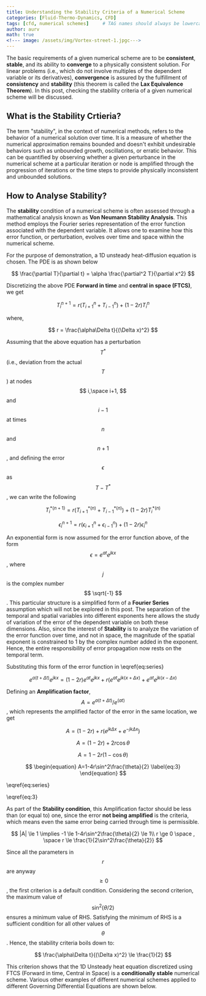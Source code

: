 ```yaml
---
title: Understanding the Stability Criteria of a Numerical Scheme
categories: [Fluid-Thermo-Dynamics, CFD]
tags: [cfd, numerical schemes]     # TAG names should always be lowercase
author: aurv
math: true
<!--- image: /assets/img/Vortex-street-1.jpgc--->
---
```


The basic requirements of a given numerical scheme are to be **consistent**, **stable**, and its ability to **converge** to a physically consistent solution. For linear problems (i.e., which do not involve multiples of the dependent variable or its derivatives), **convergence** is assured by the fulfillment of **consistency** and **stability** (this theorem is called the **Lax Equivalence Theorem**). In this post, checking the stability criteria of a given numerical scheme will be discussed.

## What is the Stability Crtieria?

The term "stability", in the context of numerical methods, refers to the behavior of a numerical solution over time. It is a measure of whether the numerical approximation remains bounded and doesn't exhibit undesirable behaviors such as unbounded growth, oscillations, or erratic behavior. This can be quantified by observing whether a given perturbance in the numerical scheme at a particular iteration or node is amplified through the progression of iterations or the time steps to provide physically inconsistent and unbounded solutions.

## How to Analyse Stability?

The **stability** condition of a numerical scheme is often assessed through a mathematical analysis known as **Von Neumann Stability Analysis**. This method employs the Fourier series representation of the error function associated with the dependent variable. It allows one to examine how this error function, or perturbation, evolves over time and space within the numerical scheme.

For the purpose of demonstration, a 1D unsteady heat-diffusion equation is chosen. The PDE is as shown below

$$
\frac{\partial T}{\partial t} = \alpha \frac{\partial^2 T}{\partial x^2}
$$

Discretizing the above PDE **Forward in time** and **central in space (FTCS)**, we get

$$
T_{i}^{n+1} = r(T_{i+1}^{n}+T_{i-1}^{n}) + (1-2r)T_{i}^{n}
$$

where,

$$
r = \frac{\alpha\Delta t}{(\Delta x)^2}
$$

Assuming that the above equation has a perturbation $$ T^* $$ (i.e., deviation from the actual $$ T $$) at nodes $$ i,\space i+1, $$ and $$ i-1 $$ at times $$ n $$ and $$ n+1 $$, and defining the error $$ \epsilon $$ as $$ T-T^* $$, we can write the following

$$
T_{i}^{*(n+1)} = r(T_{i+1}^{*(n)}+T_{i-1}^{*(n)}) + (1-2r)T_{i}^{*(n)}
$$

$$
\begin{equation}
\epsilon_{i}^{n+1} = r(\epsilon_{i+1}^{n}+\epsilon_{i-1}^{n}) + (1-2r)\epsilon_{i}^{n}
\label{eq:series}
\end{equation}
$$

An exponential form is now assumed for the error function above, of the form $$ \epsilon = e^{at}e^{jkx} $$, where $$ j $$ is the complex number $$ \sqrt{-1} $$. This particular structure is a simplified form of a **Fourier Series** assumption which will not be explored in this post. The separation of the temporal and spatial variables into different exponents here allows the study of variation of the error of the dependent variable on both these dimensions. Also, since the interest of **Stability** is to analyze the variation of the error function over time, and not in space, the magnitude of the spatial exponent is constrained to 1 by the complex number added in the exponent. Hence, the entire responsibility of error propagation now rests on the temporal term.

Substituting this form of the error function in \eqref{eq:series}

$$
e^{a(t+\Delta t)}e^{jkx} = (1-2r)e^{at}e^{jkx}+r(e^{at}e^{jk(x+\Delta x)} + e^{at}e^{jk(x-\Delta x)}
$$

Defining an **Amplification factor**, $$ A = {e^{a(t+\Delta t)}}/{e^{(at)}} $$, which represents the amplified factor of the error in the same location, we get

$$
\begin{equation}
A = (1-2r)+r(e^{jk\Delta x}+e^{-jk\Delta x}) 
\label{eq:series}
\end{equation}
$$

$$
A=(1-2r)+2r\cos\theta
$$

$$
A=1-2r(1-\cos\theta)
$$

$$
\begin{equation}
A=1-4r\sin^2\frac{\theta}{2} 
\label{eq:3}
\end{equation}
$$

\eqref{eq:series}

\eqref{eq:3}

As part of the **Stability condition**, this Amplification factor should be less than (or equal to) one, since the error **not being amplified** is the criteria, which means even the same error being carried through time is permissible.

$$
|A| \le 1  \implies -1 \le 1-4r\sin^2\frac{\theta}{2} \le 1\\
r \ge 0 \space , \space r \le \frac{1}{2\sin^2\frac{\theta}{2}}
$$

Since all the parameters in $$ r $$ are anyway $$\ge 0$$, the first criterion is a default condition. Considering the second criterion, the maximum value of $$\sin^2(\theta/2)$$ ensures a minimum value of RHS. Satisfying the minimum of RHS is a sufficient condition for all other values of $$\theta$$. Hence, the stability criteria boils down to:

$$
\frac{\alpha\Delta t}{(\Delta x)^2} \le \frac{1}{2}
$$

This criterion shows that the 1D Unsteady heat equation discretized using FTCS (Forward in time, Central in Space) is a **conditionally stable** numerical scheme. Various other examples of different numerical schemes applied to different Governing Differential Equations are shown below.




